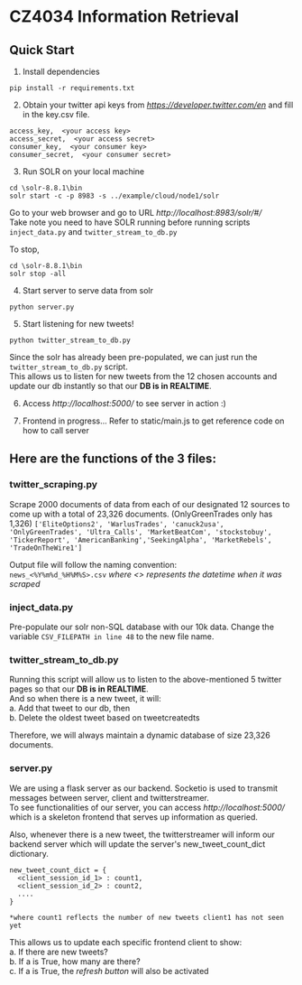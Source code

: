# CZ4034 Information Retrieval

## Quick Start  
1. Install dependencies  
```
pip install -r requirements.txt
```
  
2. Obtain your twitter api keys from *https://developer.twitter.com/en* and fill in the key.csv file.  
```
access_key,  <your access key>
access_secret,  <your access secret>
consumer_key,  <your consumer key>
consumer_secret,  <your consumer secret>
```  
  
3. Run SOLR on your local machine  
```
cd \solr-8.8.1\bin  
solr start -c -p 8983 -s ../example/cloud/node1/solr
```
Go to your web browser and go to URL *http://localhost:8983/solr/#/*  
Take note you need to have SOLR running before running scripts `inject_data.py` and `twitter_stream_to_db.py`
  
To stop,
```
cd \solr-8.8.1\bin  
solr stop -all
```
  
4. Start server to serve data from solr
```
python server.py
```
  
5. Start listening for new tweets!  
```
python twitter_stream_to_db.py
```
Since the solr has already been pre-populated, we can just run the `twitter_stream_to_db.py` script.  
This allows us to listen for new tweets from the 12 chosen accounts and update our db instantly so that our **DB is in REALTIME**.  
  
6. Access *http://localhost:5000/* to see server in action :)  
  
7. Frontend in progress...
Refer to static/main.js to get reference code on how to call server
  
## Here are the functions of the 3 files:
### twitter_scraping.py
Scrape 2000 documents of data from each of our designated 12 sources to come up with a total of 23,326 documents. (OnlyGreenTrades only has 1,326)
`['EliteOptions2', 'WarlusTrades', 'canuck2usa', 'OnlyGreenTrades', 'Ultra_Calls', 'MarketBeatCom', 'stockstobuy', 'TickerReport', 'AmericanBanking','SeekingAlpha', 'MarketRebels', 'TradeOnTheWire1']`
  
Output file will follow the naming convention:  
`news_<%Y%m%d_%H%M%S>.csv` *where <> represents the datetime when it was scraped*  
  
### inject_data.py
Pre-populate our solr non-SQL database with our 10k data. Change the variable `CSV_FILEPATH in line 48` to the new file name.  
  
### twitter_stream_to_db.py
Running this script will allow us to listen to the above-mentioned 5 twitter pages so that our **DB is in REALTIME**.  
And so when there is a new tweet, it will:  
a. Add that tweet to our db, then  
b. Delete the oldest tweet based on tweetcreatedts  
  
Therefore, we will always maintain a dynamic database of size 23,326 documents.
  
### server.py
We are using a flask server as our backend. Socketio is used to transmit messages between server, client and twitterstreamer.  
To see functionalities of our server, you can access *http://localhost:5000/* which is a skeleton frontend that serves up information as queried.  
  
Also, whenever there is a new tweet, the twitterstreamer will inform our backend server which will update the server's new_tweet_count_dict dictionary.
```
new_tweet_count_dict = {
  <client_session_id_1> : count1,
  <client_session_id_2> : count2,
  ....
}

*where count1 reflects the number of new tweets client1 has not seen yet 
```
  
This allows us to update each specific frontend client to show:  
a. If there are new tweets?  
b. If a is True, how many are there?  
c. If a is True, the *refresh button* will also be activated  
